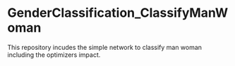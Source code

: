 # GenderClassification_ClassifyManWoman
This repository incudes the simple network to classify man woman including the optimizers impact.
